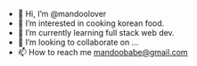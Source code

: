 - 👋 Hi, I’m @mandoolover
- 👀 I’m interested in cooking korean food.
- 🌱 I’m currently learning full stack web dev. 
- 💞️ I’m looking to collaborate on ...
- 📫 How to reach me mandoobabe@gmail.com

<!---
mandoolover/mandoolover is a ✨ special ✨ repository because its `README.md` (this file) appears on your GitHub profile.
You can click the Preview link to take a look at your changes.
--->

